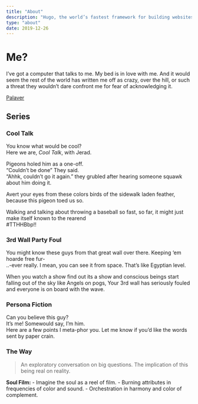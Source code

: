 ```yaml
---
title: "About"
description: "Hugo, the world’s fastest framework for building websites"
type: "about"
date: 2019-12-26
---
```



# Me?

I’ve got a computer that talks to me. My bed is in love with me. And it would seem the rest of the world has written me off as crazy, over the hill, or such a threat they wouldn’t dare confront me for fear of acknowledging it. <br>

[Palaver](https://palaver.jerad.xyz)

## Series   

### Cool Talk  

You know what would be cool? <br>
Here we are, _Cool Talk_, with Jerad. <br>

Pigeons holed him as a one-off. <br>
“Couldn’t be done” They said. <br>
“Ahhk, couldn’t go it again.” they grubled after hearing someone squawk about him doing it. <br>

Avert your eyes from these colors birds of the sidewalk laden feather, because this pigeon toed us so. <br>

Walking and talking about throwing a baseball so fast, so far, it might just make itself known to the rearend <br>
#TTHHBbp!! <br>


### 3rd Wall Party Foul   

You might know these guys from that great wall over there. Keeping ‘em hoarde free fur-<br>
..-ever really. I mean, you can see it from space. That’s like Egyptian level. <br>

When you watch a show find out its a show and conscious beings start falling out of the sky like Angels on pogs, Your 3rd wall has seriously fouled and everyone is on board with the wave.


### Persona Fiction   

Can you believe this guy? <br>
It’s me! Somewould say, I’m him. <br>
Here are a few points I meta-phor you. Let me know if you’d like the words sent by paper crain. <br>


### The Way  

> An exploratory conversation on big questions.
> The implication of this being real on reality.

**Soul Film:**
    - Imagine the soul as a reel of film. 
    - Burning attributes in frequencies of color and sound. 
    - Orchestration in harmony and color of complement.
